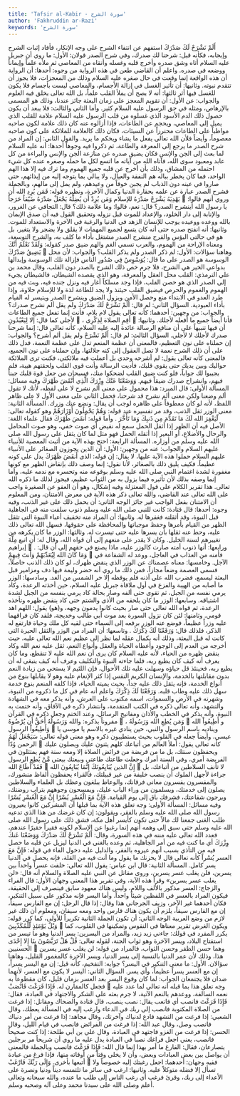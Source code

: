 ```yaml
---
title: 'Tafsir al-Kabir - سورة الشرح'
author: 'Fakhruddin ar-Razi'
keywords: 'سورة الشرح'
---
```


أَلَمْ نَشْرَحْ لَكَ صَدْرَكَ
استفهم عن انتفاء الشرح على وجه الإنكار، فأفاد إثبات الشرح وإيجابه، فكأنه قيل:
شرحنا لك صدرك، وفي شرح الصدر قولان:
الأول:
ما روي أن جبريل عليه السلام أتاه وشق صدره وأخرج قلبه وغسله وأنقاه من المعاصي ثم ملأه علماً وإيماناً ووضعه في صدره.
واعلم أن القاضي طعن في هذه الرواية من وجوه:
أحدها:
أن الرواية أن هذه الواقعة إنما وقعت في حال صغره عليه السلام وذلك من المعجزات، فلا يجوز أن تتقدم نبوته.
وثانيها:
أن تأثير الغسل في إزالة الأجسام، والمعاصي ليست بأجسام فلا يكون للغسل فيها أثر ثالثها: أنه لا يصح أن يملأ القلب علماً، بل الله تعالى يخلق فيه العلوم والجواب: عن الأول: أن تقويم المعجز على زمان البعثة جائز عندنا، وذلك هو المسمى بالإرهاص، ومثله في حق الرسول عليه السلام كثير.
وأما الثاني والثالث:
فلا يبعد أن يكون حصول ذلك الدم الأسود الذي غسلوه من قلب الرسول عليه السلام علامة للقلب الذي يميل إلى المعاصي، ويحجم عن الطاعات، فإذا أزالوه عنه كان ذلك علامة لكون صاحبه مواظباً على الطاعات محترزاً عن السيئات، فكان ذلك كالعلامة للملائكة على كون صاحبه معصوماً، وأيضاً فلأن الله تعالى يفعل ما يشاء ويحكم ما يريد.
والقول الثاني:
إن المراد من شرح الصدر ما يرجع إلى المعرفة والطاعة، ثم ذكروا فيه وجوهاً أحدها: أنه عليه السلام لما بعث إلى الجن والإنس فكان يضيق صدره عن منازعة الجن والإنس والبراءة من كل عابد ومعبود سوى الله، فآتاه الله من آياته ما اتسع لكل ما حمله وصغره عنده كل شيء احتمله من المشاق، وذلك بأن أخرج عن قلبه جميع الهموم وما ترك فيه إلا هذا الهم الواحد، فما كان يخطر بباله هم النفقة والعيال، ولا يبالي بما يتوجه إليه من إيذائهم، حتى صاروا في عينه دون الذباب لم يجبن خوفاً من وعيدهم، ولم يمل إلى مالهم، وبالجملة فشرح الصدر عبارة عن علمه بحقارة الدنيا وكمال الآخرة، ونظيره قوله:
فَمَن يُرِدِ الله أَن يَهْدِيَهُ يَشْرَحْ صَدْرَهُ للإسلام وَمَن يُرِدْ أَن يُضِلَّهُ يَجْعَلْ صَدْرَهُ ضَيّقاً حَرَجاً

وروي أنهم قالوا: يا رسول الله أينشرح الصدر؟ قال: نعم، قالوا: وما علامة ذلك؟ قال: التجافي عن الغرور، والإنابة إلى دار الخلود، والإعداد للموت قبل نزوله وتحقيق القول فيه أن صدق الإيمان بالله ووعده ووعيده يوجب للإنسان الزهد في الدنيا والرغبة في الآخرة والاستعداد للموت.
وثانيها:
أنه انفتح صدره حتى أنه كان يتسع لجميع المهمات لا يقلق ولا يضجر ولا يتغير، بل هو في حالتي البؤس والفرح منشرح الصدر مشتغل بأداء ما كلف به، والشرح التوسعة، ومعناه الإراحة من الهموم، والعرب تسمي الغم والهم ضيق صدر كقوله:
وَلَقَدْ نَعْلَمُ أَنَّكَ يَضِيقُ صَدْرُكَ

وهاهنا سؤالات:
الأول:
لم ذكر الصدر ولم يذكر القلب؟ والجواب: لأن محل الوسوسة هو الصدر على ما قال:
يُوَسْوِسُ فِي صُدُورِ الناس
فإزالة تلك الوسوسة وإبدالها بدواعي الخير هي الشرح، فلا جرم خص ذلك الشرح بالصدر دون القلب، وقال محمد بن علي الترمذي: القلب محل العقل والمعرفة، وهو الذي يقصده الشيطان، فالشيطان يجيء إلى الصدر الذي هو حصن القلب، فإذا وجد مسلكاً أغار فيه ونزل جنده فيه، وبث فيه من الهموم والغموم والحرص فيضيق القلب حيئنذ ولا يجد للطاعة لذة ولا للإسلام حلاوة، وإذا طرد العدو في الابتداء منع وحصل الأمن ويزول الضيق وينشرح الصدر ويتيسر له القيام بأداء العبودية.
السؤال الثاني:
لم قال:
أَلَمْ نَشْرَحْ لَكَ صَدْرَكَ
ولم يقل ألم نشرح صدرك؟ والجواب: من وجهين:
أحدهما:
كأنه تعالى يقول لام بلام، فأنت إنما تفعل جميع الطاعات لأجلي كما قال:
إلا لِيَعْبُدُونِ

،
أَقِمِ الصلاة لِذِكْرِى

فأنا أيضاً جميع ما أفعله لأجلك.
وثانيها:
أن فيها تنبيهاً على أن منافع الرسالة عائدة إليه عليه السلام، كأنه تعالى قال: إنما شرحنا صدرك لأجلك لا لأجلي.
السؤال الثالث: لم قال:
أَلَمْ نَشْرَحْ
ولم يقل ألم أشرح؟ والجواب: إن حملناه على نون التعظيم، فالمعنى أن عظمة المنعم تدل على عظمة النعمة، فدل ذلك على أن ذلك الشرح نعمة لا تصل العقول إلى كنه جلالتها، وإن حملناه على نون الجميع، فالمعنى كأنه تعالى يقول: لم أشرحه وحدي بل أعملت فيه ملائكتي، فكنت ترى الملائكة حواليك وبين يديك حتى يقوي قلبك، فأديت الرسالة وأنت قوي القلب ولحقتهم هيبة، فلم يجيبوا لك جواباً، فلو كنت ضيق القلب لضحكوا منك، فسبحان من جعل قوة قلبك جبناً فيهم، وانشراح صدرك ضيقاً فيهم.
وَوَضَعْنَا عَنْكَ وِزْرَكَ
الَّذِي أَنْقَضَ ظَهْرَكَ
وفيه مسائل:
المسألة الأولى:
قال المبرد: هذا محمول على معنى ألم نشرح لا على لفظه، لأنك لا تقول ألم وضعنا ولكن معنى ألم نشرح قد شرحنا، فحمل الثاني على معنى الأول لا على ظاهر اللفظ، لأنه لو كان معطوفاً على ظاهره لوجب أن يقال: ونضع عنك وزرك.
المسألة الثانية:
معنى الوزر ثقل الذنب، وقد مر تفسيره عند قوله:
وَهُمْ يَحْمِلُونَ أَوْزَارَهُمْ
وهو كقوله تعالى:
لّيَغْفِرَ الله لَكَ مَا تَقَدَّمَ مِن ذَنبِكَ وَمَا تَأَخَّرَ
.
وأما قوله:
أَنقَضَ ظَهْرَكَ
فقال علماء اللغة: الأصل فيه أن الظهر إذا أثقل الحمل سمع له نقيض أي صوت خفي، وهو صوت المحامل والرحال والأضلاع، أو البعير إذا أثقله الحمل فهو مثل لما كان يثقل على رسول الله صلى الله عليه وسلم من أوزاره.
المسألة الرابعة:
احتج بهذه الآية من أثبت المعصية للأنبياء عليهم السلام والجواب: عنه من وجهين:
الأول:
أن الذين يجوزون الصغائر على الأنبياء عليهم السلام حملوا هذه الآية عليها، لا يقال: إن قوله:
الذى أَنقَضَ ظَهْرَكَ
يدل على كونه عظيماً. فكيف يليق ذلك بالصغائر، لأنا نقول: إنما وصف ذلك بإنقاض الظهر مع كونها مغفورة لشدة اغتمام النبي صلى الله عليه وسلم بوقوعه منه وتحسره مع ندمه عليه، وأما إنما وصفه بذلك لأن تأثيره فيما يزول به من الثواب عظيم، فيجوز لذلك ما ذكره الله تعالى. هذا تقرير الكلام على قول المعتزلة وفيه إشكال، وهو أن العفو عن الصغيرة واجب على الله تعالى عند القاضي، والله تعالى ذكر هذه الآية في معرض الامتنان، ومن المعلوم أن الامتنان بفعل الواجب غير جائز الوجه الثاني: أن يحمل ذلك على غير الذنب، وفيه وجوه:
أحدها:
قال قتادة: كانت للنبي صلى الله عليه وسلم ذنوب سلفت منه في الجاهلية قبل النبوة، وقد أثقلته فغفرها له.
وثانيها:
أن المراد منه تخفيف أعباء النبوة التي تثقل الظهر من القيام بأمرها وحفظ موجباتها والمحافظة على حقوقها، فسهل الله تعالى ذلك عليه، وحط عنه ثقلها بأن يسرها عليه حتى تيسرت له.
وثالثها:
الوزر ما كان يكرهه من تغييرهم لسنة الخليل. وكان لا يقدر على منعهم إلى أن قواه الله، وقال له:
أَنِ اتبع مِلَّةَ إبراهيم

.
ورابعها:
أنها ذنوب أمته صارت كالوزر عليه، ماذا يصنع في حقهم إلى أن قال:
وَمَا كَانَ الله لِيُعَذّبَهُمْ وَأَنتَ فِيهِمْ

فأمنه من العذاب في العاجل، ووعد له الشفاعة في الآجل.
وخامسها:
معناه عصمناك عن الوزر الذي ينقض ظهرك، لو كان ذلك الذنب حاصلاً، فسمى العصمة وضعاً مجازاً، فمن ذلك ما روي أنه حضر وليمة فيها دف ومزامير قبل البعثة ليسمع، فضرب الله على أذنه فلم يوقظه إلا حر الشمس من الغد.
وسادسها:
الوزر ما أصابه من الهيبة والفزع في أول ملاقاة جبريل عليه السلام، حين أخذته الرعدة، وكاد يرمي نفسه من الجبل، ثم تقوى حتى ألفه وصار بحالة كاد يرمي بنفسه من الجبل لشدة اشتياقه.
وسابعها:
الوزر ما كان يلحقه من الأذى والشتم حتى كاد ينقض ظهره وتأخذه الرعدة، ثم قواه الله تعالى حتى صار بحيث كانوا يدمون وجهه، و(هو) يقول:
اللهم اهد قومي.
وثامنها:
لئن كان نزول السورة بعد موت أبي طالب وخديجة، فلقد كان فراقهما عليه وزراً عظيماً، فوضع عنه الوزر برفعه إلى السماء حتى لقيه كل ملك وحياة فارتفع له الذكر، فلذلك قال:
وَرَفَعْنَا لَكَ ذِكْرَكَ
.
وتاسعها: أن المراد من الوزر والثقل الحيرة التي كانت له قبل البعثة، وذلك أنه بكمال عقله لما نظر إلى عظيم نعم الله تعالى عليه، حيث أخرجه من العدم إلى الوجود وأعطاه الحياة والعقل وأنواع النعم، ثقل عليه نعم الله وكاد ينقض ظهره من الحياء، لأنه عليه السلام كان يرى أن نعم الله عليه لا تنقطع، وما كان يعرف أنه كيف كان يطيع ربه، فلما جاءته النبوة والتكليف وعرف أنه كيف ينبغي له أن يطيع ربه، فحينئذ قل حياؤه وسهلت عليه تلك الأحوال، فإن اللئيم لا يستحي من زيادة النعم بدون مقابلتها بالخدمة، والإنسان الكريم النفس إذا كثر الإنعام عليه وهو لا يقابلها بنوع من أنواع الخدمة، فإنه يثقل ذلك عليه جداً، بحيث يميته الحياء، فإذا كلفه المنعم بنوع خدمة سهل ذلك عليه وطاب قلبه.
وَرَفَعْنَا لَكَ ذِكْرَكَ
واعلم أنه عام في كل ما ذكروه من النبوة، وشهرته في الأرض والسموات، اسمه مكتوب على العرش، وأنه يذكر معه في الشهادة والتشهد، وأنه تعالى ذكره في الكتب المتقدمة، وانتشار ذكره في الآفاق، وأنه ختمت به النبوة، وأنه يذكر في الخطب والأذان ومفاتيح الرسائل، وعند الختم وجعل ذكره في القرآن مقروناً بذكره:
والله وَرَسُولُهُ أَحَقُّ أَن يُرْضُوهُ

،
وَمَن يُطِعِ الله وَرَسُولَهُ

و
أَطِيعُواْ الله وَأَطِيعُواْ الرسول

ويناديه باسم الرسول والنبي، حين ينادي غيره بالاسم يا موسى يا عيسى، وأيضاً جعله في القلوب بحيث يستطيبون ذكره وهو معنى قوله تعالى:
سَيَجْعَلُ لَهُمُ الرحمن وُدّاً

كأنه تعالى يقول: أملأ العالم من أتباعك كلهم يثنون عليك ويصلون عليك ويحفظون سنتك، بل ما من فريضة من فرائض الصلاة إلا ومعه سنة فهم يمتثلون في الفريضة أمري، وفي السنة أمرك وجعلت طاعتك طاعتي وبيعتك بيعتي
مَّنْ يُطِعِ الرسول فَقَدْ أَطَاعَ الله

إِنَّ الذين يُبَايِعُونَكَ إِنَّمَا يُبَايِعُونَ الله

لا تأنف السلاطين من أتباعك، بل جراءة لأجهل الملوك أن ينصب خليفة من غير قبيلتك، فالقراء يحفظون ألفاظ منشورك، والمفسرون يفسرون معاني فرقانك، والوعاظ يبلغون وعظك بل العلماء والسلاطين يصلون إلى خدمتك، ويسلمون من وراء الباب عليك، ويمسحون وجوههم بتراب روضتك، ويرجون شفاعتك، فشرفك باق إلى يوم القيامة.
فَإِنَّ مَعَ الْعُسْرِ يُسْرًا
إِنَّ مَعَ الْعُسْرِ يُسْرًا
وفيه مسائل:
المسألة الأولى:
وجه تعلق هذه الآية بما قبلها أن المشركين كانوا يعيرون رسول الله صلى الله عليه وسلم بالفقر، ويقولون: إن كان غرضك من هذا الذي تدعيه طلب الغنى جمعنا لك مالاً حتى تكون كأيسر أهل مكة، فشق ذلك على رسول الله صلى الله عليه وسلم حتى سبق إلى وهمه أنهم إنما رغبوا عن الإسلام لكونه فقيراً حقيرًا عندهم، فعدد الله تعالى عليه مننه في هذه السورة، وقال:
أَلَمْ نَشْرَحْ لَكَ صَدْرَكَ
وَوَضَعْنَا عَنكَ وِزْرَكَ
أي ما كنت فيه من أمر الجاهلية، ثم وعده بالغنى في الدنيا ليزيل عن قلبه ما حصل فيه من التأذي بسبب أنهم عيروه بالفقر، والدليل عليه دخول الفاء في قوله:
فَإِنَّ مَعَ العسر يُسْراً
كأنه تعالى قال لا يحزنك ما يقول وما أنت فيه من القلة، فإنه يحصل في الدنيا يسر كامل.
المسألة الثانية:
قال ابن عباس: يقول الله تعالى: خلقت عسراً واحداً بين يسرين، فلن يغلب عسر يسرين، وروى مقاتل عن النبي عليه الصلاة والسلام أنه قال: «لن يغلب عسر يسرين» وقرأ هذه الآية، وفي تقرير هذا المعنى وجهان الأول: قال الفراء والزجاج: العسر مذكور بالألف واللام، وليس هناك معهود سابق فينصرف إلى الحقيقة، فيكون المراد بالعسر في اللفظين شيئاً واحداً.
وأما اليسر فإنه مذكور على سبيل التنكير، فكان أحدهما غير الآخر، وزيف الجرجاني هذا وقال:
إذا قال الرجل: إن مع الفارس سيفاً، إن مع الفارس سيفاً، يلزم أن يكون هناك فارس واحد ومعه سيفان، ومعلوم أن ذلك غير لازم من وضع العربية الوجه الثاني: أن تكون الجملة الثانية تكريراً للأولى، كما كرر قوله:
وَيْلٌ يَوْمَئِذٍ لّلْمُكَذّبِينَ

ويكون الغرض تقرير معناها في النفوس وتمكينها في القلوب، كما يكرر المفرد في قولك: جاءني زيد زيد، والمراد من اليسرين: يسر الدنيا وهو ما تيسر من استفتاح البلاد، ويسر الآخرة وهو ثواب الجنة، لقوله تعالى:
قُلْ هَلْ تَرَبَّصُونَ بِنَا إِلا إِحْدَى الحسنيين

وهما حسن الظفر وحسن الثواب، فالمراد من قوله: لن يغلب عسر يسرين هذا، وذلك لأن عمر الدنيا بالنسبة إلى يسر الدنيا، ويسر الآخرة كالمغمور القليل، وهاهنا سؤالان.
الأول:
ما معنى التنكير في اليسر؟ جوابه: التفخيم، كأنه قيل: إن مع اليسر يسراً، إن مع العسر يسراً عظيماً، وأي يسر.
السؤال الثاني: اليسر لا يكون مع العسر، لأنهما ضدان فلا يجتمعان الجواب: لما كان وقوع اليسر بعد العسر بزمان قليل، كان مقطوعاً به فجعل كالمقارن له.
فَإِذَا فَرَغْتَ فَانْصَبْ

وجه تعلق هذا بما قبله أنه تعالى لما عدد عليه نعمه السالفة، ووعدهم بالنعم الآتية، لا جرم بعثه على الشكر والاجتهاد في العبادة، فقال:
فَإِذَا فَرَغْتَ فانصب
أي فاتعب يقال: نصب ينصب، قال قتادة والضحاك ومقاتل: إذا فرغت من الصلاة المكتوبة فانصب إلى ربك في الدعاء وارغب إليه في المسألة يعطك، وقال الشعبي: إذا فرغت من التشهد فادع لدنياك وآخرتك، وقال مجاهد: إذا فرغت من أمر دنياك فانصب وصل، وقال عبد الله: إذا فرغت من الفرائض فانصب في قيام الليل، وقال الحسن: إذا فرغت من الغزو فاجتهد في العبادة، وقال علي بن أبي طلحة: إذا كنت صحيحاً فانصب، يعني اجعل فراغك نصباً في العبادة يدل عليه ما روي أن شريحاً مر برجلين يتصارعان، فقال: الفارغ ما أمر بهذا إنما قال الله:
فَإِذَا فَرَغْتَ فانصب
وبالجملة فالمعنى أن يواصل بين بعض العبادات وبعض، وأن لا يخلي وقتاً من أوقاته منها، فإذا فرغ من عبادة أتبعها بأخرى.
وَإِلَى رَبِّكَ فَارْغَبْ

ففيه وجهان:
أحدهما:
اجعل رغبتك إليه خصوصاً ولا تسأل إلا فضله متوكلاً عليه.
وثانيها: ارغب في سائر ما تلتمسه ديناً ودنيا ونصرة على الأعداء إلى ربك، وقرئ فرغب أي رغب الناس إلى طلب ما عنده، والله سبحانه وتعالى أعلم وصلى الله على سيدنا محمد وعلى آله وصحبه وسلم.